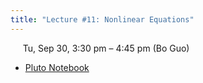 ```yaml
---
title: "Lecture #11: Nonlinear Equations"
---
```


&nbsp;&nbsp;&nbsp;&nbsp;&nbsp;Tu, Sep 30, 3:30 pm – 4:45 pm (Bo Guo)

- [Pluto Notebook](../assets/pluto_notebooks/Lec11_nonlinear_equations.html)
